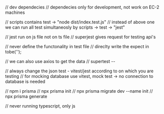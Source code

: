 // dev dependecies 
// dependecies only for development, not work on EC-2 machines

// scripts contains test -> "node dist/index.test.js"
// instead of above one we can run all test simultaneosly by scripts -> test -> "jest"

// jest run on js file not on ts file
// superjest gives request for testing api's

// never define the functonality in test file
// direclty write the expect in tobe('');

// we can also use axios to get the data
// supertest -- 

// always change the json test - vitest/jest according to on which you are testing
// for mocking database use vitest, mock test -> no connection to database is needed

// npm i prisma
// npx prisma init
// npx prisma migrate dev --name init
// npx prisma generate

// never running typescript, only js